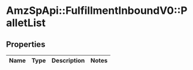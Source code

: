 # AmzSpApi::FulfillmentInboundV0::PalletList

## Properties
Name | Type | Description | Notes
------------ | ------------- | ------------- | -------------

